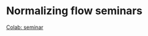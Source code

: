 # Normalizing flow seminars

[Colab: seminar](https://colab.research.google.com/drive/1jRcSdInpHHOO8_jicw8DqZjpLO2bQZMQ)
